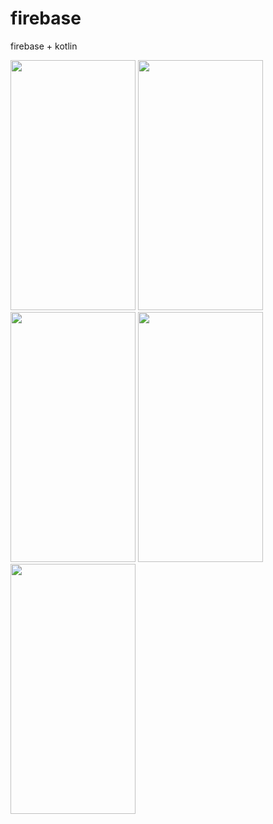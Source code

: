 # firebase
firebase + kotlin

<img src="Screenshot_20240803_084659](https://github.com/user-attachments/assets/b61d8e54-2c98-4393-9a35-7f2484694983" width="200" height="400"/> <img src="Screenshot_20240803_084631](https://github.com/user-attachments/assets/80079dc0-891d-4eec-a547-7ea1fa6eceed" width="200" height="400"/>
<img src="Screenshot_20240803_084624](https://github.com/user-attachments/assets/3835053f-e5c5-4729-97f1-eaf38ada2547" width="200" height="400"/> <img src="Screenshot_20240803_084556](https://github.com/user-attachments/assets/cc239696-5a0a-4722-a0dc-e5db9e15fc8a" width="200" height="400"/>
<img src="Screenshot_20240803_084527](https://github.com/user-attachments/assets/a6b1662b-9028-4308-a6fb-1516a7a3e39f" width="200" height="400"/>
